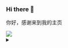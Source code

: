 ### Hi there 👋

你好，感谢来到我的主页

<img align="center" src="https://github-readme-stats.vercel.app/api?username=pengjiujun&show_icons=true&icon_color=4B1E2F&text_color=718096&bg_color=FFFFFF&hide_title=true&count_private=true&include_all_commits=true" />




<details>
<summary></summary>

<img align="center" src="http://profile-counter.glitch.me/3da2e7ac-2700-4e95-b0ea-eda004907eba{pengjiujun}/count.svg" alt="dchaofei :: Visitor's Count" />
</details>
